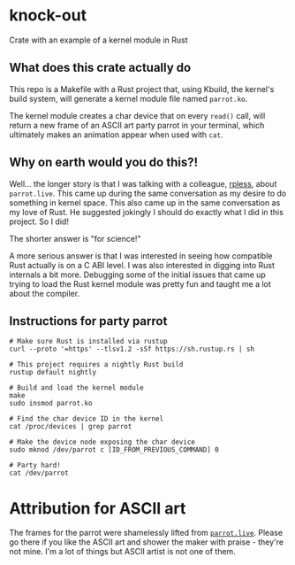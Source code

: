 # knock-out
Crate with an example of a kernel module in Rust

## What does this crate actually do
This repo is a Makefile with a Rust project that, using Kbuild, the kernel's build system, will generate
a kernel module file named `parrot.ko`.

The kernel module creates a char device that on every `read()` call, will return a new frame of an
ASCII art party parrot in your terminal, which ultimately makes an animation appear when used with `cat`.

## Why on earth would you do this?!
Well... the longer story is that I was talking with a colleague, [rpless](https://github.com/rpless),
about `parrot.live`. This came up
during the same conversation as my desire to do something in kernel space. This also came up
in the same conversation as my love of Rust. He suggested jokingly I should do exactly what I did in this 
project. So I did!

The shorter answer is "for science!"

A more serious answer is that I was interested in seeing how compatible Rust actually is
on a C ABI level. I was also interested in digging into Rust internals a bit more.
Debugging some of the initial issues that came up trying to load the Rust kernel
module was pretty fun and taught me a lot about the compiler.

## Instructions for party parrot
```
# Make sure Rust is installed via rustup
curl --proto '=https' --tlsv1.2 -sSf https://sh.rustup.rs | sh

# This project requires a nightly Rust build
rustup default nightly

# Build and load the kernel module
make
sudo insmod parrot.ko

# Find the char device ID in the kernel
cat /proc/devices | grep parrot

# Make the device node exposing the char device
sudo mknod /dev/parrot c [ID_FROM_PREVIOUS_COMMAND] 0

# Party hard!
cat /dev/parrot
```

# Attribution for ASCII art
The frames for the parrot were shamelessly lifted from [`parrot.live`](https://github.com/hugomd/parrot.live).
Please go there if you like the ASCII art and shower the maker with praise - they're not mine.
I'm a lot of things but ASCII artist is not one of them.
